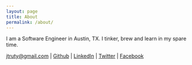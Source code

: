 ```yaml
---
layout: page
title: About
permalink: /about/
---
```

I am a Software Engineer in Austin, TX. I tinker, brew and learn in my spare time.

jtruty@gmail.com |
[Github](http://www.github.com/jtruty) |
[LinkedIn](http://www.linkedin.com/in/jamestruty/) |
[Twitter](http://www.twitter.com/jtruty/) |
[Facebook](http://www.facebook.com/james.truty/)
